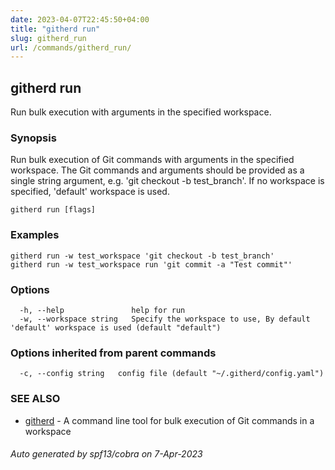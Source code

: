 ```yaml
---
date: 2023-04-07T22:45:50+04:00
title: "githerd run"
slug: githerd_run
url: /commands/githerd_run/
---
```

## githerd run

Run bulk execution with arguments in the specified workspace.

### Synopsis

Run bulk execution of Git commands with arguments in the specified workspace.
The Git commands and arguments should be provided as a single string argument, e.g. 'git checkout -b test_branch'.
If no workspace is specified, 'default' workspace is used.

```
githerd run [flags]
```

### Examples

```
githerd run -w test_workspace 'git checkout -b test_branch'
githerd run -w test_workspace run 'git commit -a "Test commit"'
```

### Options

```
  -h, --help               help for run
  -w, --workspace string   Specify the workspace to use, By default 'default' workspace is used (default "default")
```

### Options inherited from parent commands

```
  -c, --config string   config file (default "~/.githerd/config.yaml")
```

### SEE ALSO

* [githerd](./githerd.md)	 - A command line tool for bulk execution of Git commands in a workspace

###### Auto generated by spf13/cobra on 7-Apr-2023
